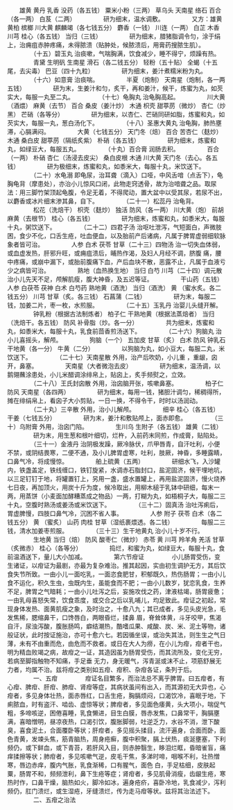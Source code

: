 <!-- { "loadSidebar": true } -->
　　雄黄 黄丹 乳香 没药（各五钱） 粟米小粉（三两） 草乌头 天南星 络石 百合（各一两） 白芨（二两）
　　
　　研为细末，温水调敷。
　　
　　又方：雄黄 黄柏 槟榔 川大黄 麒麟竭（各七钱五分） 麝香（一钱） 川连（一两） 白芷 木香 川芎 桂心（各五钱） 当归（三钱）
　　
　　研为细末，腊猪脂调令匀，涂于绢上，治痈疽赤肿疼痛，未得脓溃（贴肿处，候脓溃后，用膏药搜脓生肌）。
　　
　　（十五）碧玉丸 治痰嗽，气喘胸满，饮食减少，睡不得宁，烦躁有热。
　　
　　青黛 生明矾 生南星 滑石（各二钱五分） 轻粉（五十贴） 全蝎（十五尾，去尖毒） 巴豆（四十九粒）
　　
　　研为细末，姜汁煮糯米粉为丸。
　　
　　（十六）如意膏 治痰喘。
　　
　　半夏（炮制） 天南星（炮制，各一两五钱）
　　
　　研为末，生姜汁和匀，炙干，再和姜汁，候干，炼蜜为丸，如芡实大，每服一丸至二丸。
　　
　　（十七）龟胸丸 治龟胸高起。
　　
　　川大黄（酒煨） 麻黄（去节） 百合 桑皮（姜汁炒） 木通 枳壳 甜葶苈（微炒） 杏仁（炒黑） 芒硝（各等分）
　　
　　研为细末，以杏仁、芒硝同研如脂，炼蜜和丸，如芡实大，每服一丸，葱白汤化下。
　　
　　（十八）圣惠大黄丸 治龟胸，肺热壅滞，心膈满闷。
　　
　　大黄（七钱五分） 天门冬（焙） 百合 苦杏仁（麸炒） 木通 桑白皮 甜葶苈（隔纸炙紫） 朴硝（各五钱）
　　
　　研为细末，炼蜜和丸，如绿豆大，每服五丸。
　　
　　（十丸）百合膏 润肠去积。
　　
　　百合（一两） 朴硝 杏仁（汤浸去皮尖） 桑白皮根 木通 川大黄 天门冬（去心。各五钱）
　　
　　研为极细末，炼蜜和丸，如黍米大，每服十丸，米饮送下。
　　
　　（二十）水龟溺 即龟尿，治耳聋（滴入）口哑，中风舌喑（点舌下），龟胸龟背（摩患处），亦治小儿惊风口闭，此物走窍透骨，故为治喑聋之品。取尿法：用三脚竹架顶起龟腹，令足无着，不得爬动，置大盆中以受其尿，若尿不出，以麝香或冰片细末渗其鼻，自下。
　　
　　（二十一）松蕊丹 治龟背。
　　
　　松花（洗焙干） 枳壳（麸炒） 独活 防风（各一两） 川大黄（炮） 前胡 麻黄（去根节） 桂心（各五钱）
　　
　　研为细末，炼蜜和丸，如黍米大，每服十丸，粥饮送下。
　　
　　（二十二）四君子汤 治呕吐泄泻，气短面白，声微肢困，食少不化，口舌生疮，吐血便血，以及胎前产后诸病，凡属于脾胃虚弱细软脉象者皆可治。
　　
　　人参 白术 茯苓 甘草（二十三）四物汤 治一切失血体弱，或血虚发热，肝邪升旺，或痈疽溃后，晡热作渴，及妇人月经不调，脐腹 痛，腰中疼痛，或崩中漏下，或胎前腹痛下血，产后血块不散，恶露不止，凡属于血液亏少之病皆可治。
　　
　　熟地（血热换生地） 当归 白芍 川芎（二十四）调元散 治小儿先天不足，颅解肌瘦，腹大神昏，及五迟等证。
　　
　　干山药（五钱） 人参 白茯苓 茯神 白术 白芍药 熟地黄（酒洗） 当归（酒洗） 黄 （蜜水炙。各二钱五分） 川芎 甘草（炙。各三钱） 石菖蒲（二钱）
　　
　　研为末，每服二钱，加姜二片，枣一枚，水煎服。
　　
　　（二十五）玉乳丹 治婴儿头缝开解。
　　
　　钟乳粉（根据古法制炼者） 柏子仁 干熟地黄（根据法蒸焙者） 当归（洗焙干。各五钱） 防风 补骨脂（炒。各一分）
　　
　　共为细末，炼蜜和丸，如黍米大，每服十丸，乳食前茴香煎汤送下。
　　
　　（二十六）狗脑丸 治小儿喜摇头，解颅。
　　
　　狗脑（一个） 五加皮 甘草（炙） 白术 防风 钟乳石 干地黄（各一分） 牛黄（二分）
　　
　　以狗脑为丸，如小豆大，每服二丸，米饮送下。
　　
　　（二十七）天南星散 外用，治产后吹奶，小儿重 ，重龈，囟开，鼻塞。
　　
　　天南星（大者微泡去皮）
　　
　　研为细末，温汤调，以鹅翎蘸涂患处，小儿米醋调涂绯帛上，贴囟上，炙手频熨之，立效。
　　
　　（二十八）王氏封囟散 外用，治囟脑开张，咳嗽鼻塞。
　　
　　柏子仁 防风 天南星（各四两）
　　
　　研为细末，每用一钱，猪胆汁调匀，稀稠得所，摊在绯绢帛上，看囟子大小剪贴，一日一换，不得令干，时时以汤润动。
　　
　　（二十丸）三辛散 外用，治小儿解颅。
　　
　　细辛 桂心（各五钱） 干姜（七钱五分）
　　
　　研为末，姜汁和敷贴颅上，面赤即愈。
　　
　　（三十）乌附膏 外用，治囟门陷。
　　
　　生川乌 生附子（各五钱） 雄黄（二钱）
　　
　　研为末，用生葱和根叶细切，烂杵，入前药末同煎，作成膏，贴陷处。
　　
　　（三十一）金液丹 治阴极发躁，厥冷脉伏，爪甲唇青，自汗吐利，小便不禁，或阴结畏寒，二便不通，及小儿脾胃虚寒，吐利，肢厥，神昏，多睡露睛，口鼻气冷，将成慢惊。
　　
　　舶上硫黄（五两）
　　
　　研细水飞，入沙罐内，铁盏盖定，铁线缠口，铁钉旋紧，水调赤石脂封口，盐泥固济，候干埋地坑，以三足钉钉于地，将罐置钉上，另用一盏，盛水置罐上，再用盐泥固济，慢火烧养七日夜，再加顶火，用炭十斤为度，候冷取出，用柳木槌于乳钵中研细，每末一两，用蒸饼（小麦面加酵糟蒸成之物品）一两，打糊为丸，如梧桐子大，每服二三十丸，空腹时熟汤或姜汤或米饮送下。
　　
　　（三十二）固真汤 治吐泻痢后，胃虚脾慢，四肢口鼻气冷，沉困不省人事。
　　
　　人参 附子 茯苓 白术（各二钱五分） 黄 （蜜炙） 山药 肉桂 甘草（湿纸裹煨透。各二钱）
　　
　　每服二三钱，清水加姜枣煎服。
　　
　　（三十三）生干地黄丸 治小儿十岁不行。
　　
　　生地黄 当归（焙） 防风 酸枣仁（微炒） 赤苓 黄 川芎 羚羊角 羌活 甘草（炙微赤） 桂心（各等分）
　　
　　捣烂，和蜜为丸，如绿豆大，每服十丸，食前温酒送下，量儿大小加减。
　　
　　第六节疳证
　　
　　小儿肠胃受伤，变生诸证，以疳证为最剧，亦最为复杂难治。推其起因，实由初生调护无方，其后饮食失节所致。一由小儿一面吃乳，一面恣食肥甘，积郁既久，热伤肠胃；一由小儿食不运化，积久生虫，虫既内生，虽能食而不肥；一由小儿数岁，犹恋乳食，生养不足，脾胃之气暗耗；一由小儿吐泻之后，妄施攻伐之药，津液枯竭，肠胃疲惫；一由乳母喜怒失常，饮食乖度，或交合之后以乳哺儿，均足致此。疳证之初起，常现身体发热、面黄肌瘦之象，及时治之，十愈八九；其已成者，多见头皮光急，毛发焦稀，腮缩鼻干，口馋唇白，两眼昏烂，揉鼻 眉，脊耸体黄，斗牙咬甲，焦渴自汗，尿浊泻酸，腹胀肠鸣，癖结潮热，酷嗜瓜果、咸酸、炭、米、泥土等物，诸般证状，此时按证施治，亦可十愈六七。若因循坐误，或治失其法，则生生之气日薄，未有不由重而危，由危而不救者。或日在大人为痨，在小儿为疳，疳者干也，明为精血败竭之病，故疳之一证，其造因虽为肠胃受伤，而其流所及，变化无穷，若病至脚指触物不知痛，手足垂 无力，身无暖气，泻青涎或沫不止，项筋舒展无力者，均属不治。兹将疳之类别如五疳、疳积、杂疳各证，条列于后。
　　
　　一、五疳
　　
　　疳证名目繁多，而治法总不离乎脾胃。曰五疳者，有心疳、脾疳、肝疳、肺疳、肾疳等症，其病状虽间有出入，而其源初无大异也，心疳者，多见身体壮热，面赤唇红，口舌生疮，胸膈烦闷，口渴饮冷，喜眠于地，下痢脓血，时有盗汗、啮齿、虚惊等状；脾疳者，多见面色痿黄，头大项小，喘促气粗，多啼咳逆，困倦喜睡，乳食懒进，目生白膜，唇赤发焦，口鼻常干，胸膈壅满，喜暗憎明，昼凉夜热，口渴引饮，腹胀脚弱，吐逆乏力，水谷不消，泄下酸臭，喜食泥土，合面覆卧等状；肝疳者，多见摇头揉目，流汗遍身，合面而卧，面色青黄，发竦头焦，筋青脑热，周身疮癣，腹中积聚，膈上伏热，痰涎壅塞，下利频仍，或下鲜血，或下青苔，若肝风入目，则赤肿翳生，眵泪烂眶，昏暗雀盲，痛痒揉擦等状；肺疳者，多见咳嗽气逆，皮毛干焦，多涕时啼，咽喉不利，壮热憎寒，唇边赤痒，腹内气胀，乳食渐稀，口有腥气，面色 白，手足枯细，皮肤起粟，肠胃不和，频频泄利，鼻下生疮等症；肾疳者，多见肌骨消瘦，齿龈生疮，寒热时作，口鼻干燥，脑热如火，脚冷如冰，遍身疮疥，喜卧冷地，乳食减少，泻利频仍，肛门溃烂，或生湿疮，牙缝溃烂，传为走马疳等状。兹将其治法述下。
　　
　　二、五疳之治法
　　
